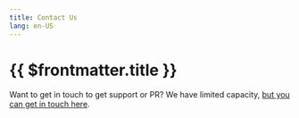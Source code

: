 ```yaml
---
title: Contact Us
lang: en-US
---
```


# {{ $frontmatter.title }}

Want to get in touch to get support or PR? We have limited capacity, [but you can get in touch here](https://optimismpbc.typeform.com/get-in-touch).